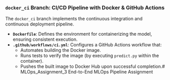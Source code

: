 ###  `docker_ci` Branch: CI/CD Pipeline with Docker & GitHub Actions

The `docker_ci` branch implements the continuous integration and continuous deployment pipeline.
* **`Dockerfile`**: Defines the environment for containerizing the model, ensuring consistent execution.
* **`.github/workflows/ci.yml`**: Configures a GitHub Actions workflow that:
    * Automates building the Docker image.
    * Runs tests to verify the image (by executing `predict.py` within the container).
    * Pushes the built image to Docker Hub upon successful completion.# MLOps_Assignment_3
End-to-End MLOps Pipeline Assignment
